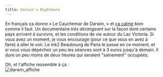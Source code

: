 ```yaml
---
title: Darwin's Nightmare
---
```


En français ça donne « Le Cauchemar de Darwin, » et [ça
calme](http://www.imdb.com/title/tt0424024/) bien comme il faut. Un
documentaire _très dérangeant_ sur la façon dont certains pays arrivent à
survivre, et les conditions de vie autour du Lac Victoria. Si vous avez un
moment, je vous encourage (pour ce que vous en avez à faire) à aller le voir.
Le mk2 Beaubourg de Paris le passe en ce moment, et si vous vous dépéchez un
peu les séances sont à 3 euros jusqu'à demain. Il dure un peu moins de deux
heures qui seraient "sainement" occupées.

Oh, et l'affiche ressemble à ça :  
![darwin_affiche](http://static.cyprio.net/wtf/old_pics/darwin.jpg)

